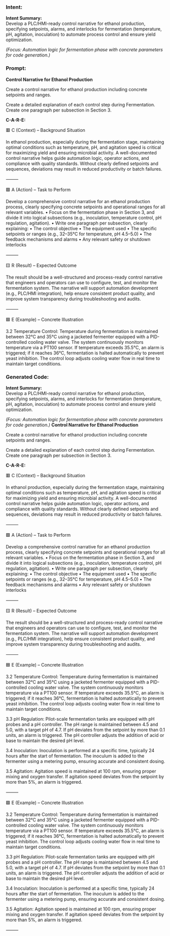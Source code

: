 ### Intent:
**Intent Summary:**  
Develop a PLC/HMI-ready control narrative for ethanol production, specifying setpoints, alarms, and interlocks for fermentation (temperature, pH, agitation, inoculation) to automate process control and ensure yield optimization.  

*(Focus: Automation logic for fermentation phase with concrete parameters for code generation.)*

### Prompt:
**Control Narrative for Ethanol Production**

Create a control narrative for ethanol production including concrete setpoints and ranges.

Create a detailed explanation of each control step during Fermentation. Create one paragraph per subsection in Section 3.

**C-A-R-E:**

🟥 C (Context) – Background Situation

In ethanol production, especially during the fermentation stage, maintaining optimal conditions such as temperature, pH, and agitation speed is critical for maximizing yield and ensuring microbial activity. A well-documented control narrative helps guide automation logic, operator actions, and compliance with quality standards. Without clearly defined setpoints and sequences, deviations may result in reduced productivity or batch failures.

⸻

🟩 A (Action) – Task to Perform

Develop a comprehensive control narrative for an ethanol production process, clearly specifying concrete setpoints and operational ranges for all relevant variables.
	•	Focus on the fermentation phase in Section 3, and divide it into logical subsections (e.g., inoculation, temperature control, pH regulation, agitation).
	•	Write one paragraph per subsection, clearly explaining:
	•	The control objective
	•	The equipment used
	•	The specific setpoints or ranges (e.g., 32–35°C for temperature, pH 4.5–5.0)
	•	The feedback mechanisms and alarms
	•	Any relevant safety or shutdown interlocks

⸻

🟨 R (Result) – Expected Outcome

The result should be a well-structured and process-ready control narrative that engineers and operators can use to configure, test, and monitor the fermentation system. The narrative will support automation development (e.g., PLC/HMI integration), help ensure consistent product quality, and improve system transparency during troubleshooting and audits.

⸻

🟦 E (Example) – Concrete Illustration

3.2 Temperature Control:
Temperature during fermentation is maintained between 32°C and 35°C using a jacketed fermenter equipped with a PID-controlled cooling water valve. The system continuously monitors temperature via a PT100 sensor. If temperature exceeds 35.5°C, an alarm is triggered; if it reaches 36°C, fermentation is halted automatically to prevent yeast inhibition. The control loop adjusts cooling water flow in real time to maintain target conditions.

### Generated Code:
**Intent Summary:**  
Develop a PLC/HMI-ready control narrative for ethanol production, specifying setpoints, alarms, and interlocks for fermentation (temperature, pH, agitation, inoculation) to automate process control and ensure yield optimization.  

*(Focus: Automation logic for fermentation phase with concrete parameters for code generation.)*
**Control Narrative for Ethanol Production**

Create a control narrative for ethanol production including concrete setpoints and ranges.

Create a detailed explanation of each control step during Fermentation. Create one paragraph per subsection in Section 3.

**C-A-R-E:**

🟥 C (Context) – Background Situation

In ethanol production, especially during the fermentation stage, maintaining optimal conditions such as temperature, pH, and agitation speed is critical for maximizing yield and ensuring microbial activity. A well-documented control narrative helps guide automation logic, operator actions, and compliance with quality standards. Without clearly defined setpoints and sequences, deviations may result in reduced productivity or batch failures.

⸻

🟩 A (Action) – Task to Perform

Develop a comprehensive control narrative for an ethanol production process, clearly specifying concrete setpoints and operational ranges for all relevant variables.
	•	Focus on the fermentation phase in Section 3, and divide it into logical subsections (e.g., inoculation, temperature control, pH regulation, agitation).
	•	Write one paragraph per subsection, clearly explaining:
	•	The control objective
	•	The equipment used
	•	The specific setpoints or ranges (e.g., 32–35°C for temperature, pH 4.5–5.0)
	•	The feedback mechanisms and alarms
	•	Any relevant safety or shutdown interlocks

⸻

🟨 R (Result) – Expected Outcome

The result should be a well-structured and process-ready control narrative that engineers and operators can use to configure, test, and monitor the fermentation system. The narrative will support automation development (e.g., PLC/HMI integration), help ensure consistent product quality, and improve system transparency during troubleshooting and audits.

⸻

🟦 E (Example) – Concrete Illustration

3.2 Temperature Control:
Temperature during fermentation is maintained between 32°C and 35°C using a jacketed fermenter equipped with a PID-controlled cooling water valve. The system continuously monitors temperature via a PT100 sensor. If temperature exceeds 35.5°C, an alarm is triggered; if it reaches 36°C, fermentation is halted automatically to prevent yeast inhibition. The control loop adjusts cooling water flow in real time to maintain target conditions.

3.3 pH Regulation:
Pilot-scale fermentation tanks are equipped with pH probes and a pH controller. The pH range is maintained between 4.5 and 5.0, with a target pH of 4.7. If pH deviates from the setpoint by more than 0.1 units, an alarm is triggered. The pH controller adjusts the addition of acid or base to maintain the desired pH level.

3.4 Inoculation:
Inoculation is performed at a specific time, typically 24 hours after the start of fermentation. The inoculum is added to the fermenter using a metering pump, ensuring accurate and consistent dosing.

3.5 Agitation:
Agitation speed is maintained at 100 rpm, ensuring proper mixing and oxygen transfer. If agitation speed deviates from the setpoint by more than 5%, an alarm is triggered.

⸻

🟩 E (Example) – Concrete Illustration

3.2 Temperature Control:
Temperature during fermentation is maintained between 32°C and 35°C using a jacketed fermenter equipped with a PID-controlled cooling water valve. The system continuously monitors temperature via a PT100 sensor. If temperature exceeds 35.5°C, an alarm is triggered; if it reaches 36°C, fermentation is halted automatically to prevent yeast inhibition. The control loop adjusts cooling water flow in real time to maintain target conditions.

3.3 pH Regulation:
Pilot-scale fermentation tanks are equipped with pH probes and a pH controller. The pH range is maintained between 4.5 and 5.0, with a target pH of 4.7. If pH deviates from the setpoint by more than 0.1 units, an alarm is triggered. The pH controller adjusts the addition of acid or base to maintain the desired pH level.

3.4 Inoculation:
Inoculation is performed at a specific time, typically 24 hours after the start of fermentation. The inoculum is added to the fermenter using a metering pump, ensuring accurate and consistent dosing.

3.5 Agitation:
Agitation speed is maintained at 100 rpm, ensuring proper mixing and oxygen transfer. If agitation speed deviates from the setpoint by more than 5%, an alarm is triggered.

⸻
